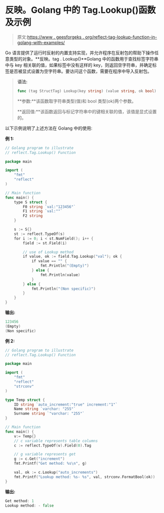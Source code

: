 # 反映。Golang 中的 Tag.Lookup()函数及示例

> 原文:[https://www . geesforgeks . org/reflect-tag-lookup-function-in-golang-with-examples/](https://www.geeksforgeeks.org/reflect-tag-lookup-function-in-golang-with-examples/)

Go 语言提供了运行时反射的内置支持实现，并允许程序在反射包的帮助下操作任意类型的对象。**反映。tag . Lookup()**Golang 中的函数用于查找标签字符串中与 key 相关联的值，如果标签中没有这样的 key，则返回空字符串，并确定标签是否被显式设置为空字符串。要访问这个函数，需要在程序中导入反射包。

> **语法:**
> 
> ```go
> func (tag StructTag) Lookup(key string) (value string, ok bool)
> 
> ```
> 
> **参数:**该函数取字符串类型(值)和 bool 类型(ok)两个参数。
> 
> **返回值:**该函数返回与标记字符串中的键相关联的值，该值是显式设置的。

以下示例说明了上述方法在 Golang 中的使用:

**例 1:**

```go
// Golang program to illustrate
// reflect.Tag.Lookup() Function 

package main

import (
    "fmt"
    "reflect"
)

// Main function 
func main() {
    type S struct {
        F0 string `val:"123456"`
        F1 string `val:""`
        F2 string
    }

    s := S{}
    st := reflect.TypeOf(s)
    for i := 0; i < st.NumField(); i++ {
        field := st.Field(i)

        // use of Lookup method
        if value, ok := field.Tag.Lookup("val"); ok {
            if value == "" {
                fmt.Println("(Empty)")
            } else {
                fmt.Println(value)
            }
        } else {
            fmt.Println("(Non specific)")
        }
    }    
}
```

**输出:**

```go
123456
(Empty)
(Non specific)

```

**例 2:**

```go
// Golang program to illustrate
// reflect.Tag.Lookup() Function 

package main

import (
    "fmt"
    "reflect"
    "strconv"
)

type Temp struct {
    ID string `auto_increment:"true" increment:"1"`
    Name string `varchar: "255"`
    Surname string `"varchar: "255"`
}

// Main function 
func main() {
    v:= Temp{}
    // c variable represents table columns
    c := reflect.TypeOf(v).Field(0).Tag

    // g variable represents get
    g := c.Get("increment")
    fmt.Printf("Get method: %s\n", g)

    val, ok := c.Lookup("auto_increments")
    fmt.Printf("Lookup method: %s- %s", val, strconv.FormatBool(ok))    
}
```

**输出:**

```go
Get method: 1
Lookup method: - false

```